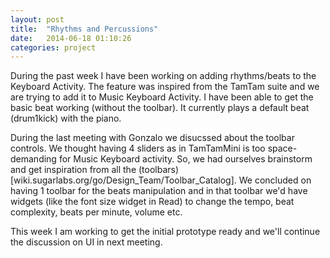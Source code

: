 ```yaml
---
layout: post
title:  "Rhythms and Percussions"
date:   2014-06-18 01:10:26
categories: project
---
```


During the past week I have been working on adding rhythms/beats to the Keyboard Activity. The feature was inspired from the TamTam suite and we are trying to add it to Music Keyboard Activity. I have been able to get the basic beat working (without the toolbar). It currently plays a default beat (drum1kick) with the piano.

During the last meeting with Gonzalo we disucssed about the toolbar controls. We thought having 4 sliders as in TamTamMini is too space-demanding for Music Keyboard activity. So, we had ourselves brainstorm and get inspiration from all the (toolbars)[wiki.sugarlabs.org/go/Design_Team/Toolbar_Catalog]. We concluded on having 1 toolbar for the beats manipulation and in that toolbar we'd have widgets (like the font size widget in Read) to change the tempo, beat complexity, beats per minute, volume etc.

This week I am working to get the initial prototype ready and we'll continue the discussion on UI in next meeting.